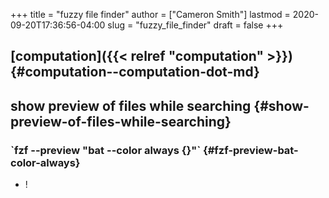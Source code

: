 +++
title = "fuzzy file finder"
author = ["Cameron Smith"]
lastmod = 2020-09-20T17:36:56-04:00
slug = "fuzzy_file_finder"
draft = false
+++

## [computation]({{< relref "computation" >}}) {#computation--computation-dot-md}


## show preview of files while searching {#show-preview-of-files-while-searching}


### \`fzf --preview "bat --color always {}"\` {#fzf-preview-bat-color-always}

<!--list-separator-->

-  \![](![](https://firebasestorage.googleapis.com/v0/b/firescript-577a2.appspot.com/o/imgs%2Fapp%2Fcameronraysmith%2F6hP-XC8wXv.png?alt=media&token=a4ab4433-57dc-4901-a377-17b9ea86df9a))
